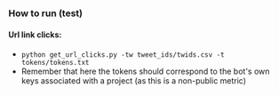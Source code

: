 ### How to run (test)

#### Url link clicks:

- ```python get_url_clicks.py -tw tweet_ids/twids.csv -t tokens/tokens.txt```
- Remember that here the tokens should correspond to the bot's own keys associated with a project (as this is a non-public metric)
